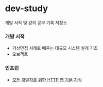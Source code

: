 # dev-study
개발 서적 및 강의 공부 기록 저장소

### 개발 서적
- 가상면접 사례로 배우는 대규모 시스템 설계 기초
- 오브젝트

### 인프런
- [모든 개발자를 위한 HTTP 웹 기본 지식](https://www.inflearn.com/course/http-%EC%9B%B9-%EB%84%A4%ED%8A%B8%EC%9B%8C%ED%81%AC/dashboard)


